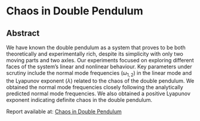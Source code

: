 # Chaos in Double Pendulum

## Abstract

We have known the double pendulum as a system that proves to be both theoretically and experimentally rich, despite its simplicity with only two moving parts and two axles. Our experiments focused on exploring different faces of the system’s linear and nonlinear behaviour. Key parameters under scrutiny include the normal mode frequencies ($\omega_{1,2}$) in the linear mode and the Lyapunov exponent ($\lambda$) related to the chaos of the double pendulum. We obtained the normal mode frequencies closely following the analytically predicted normal mode frequencies. We also obtained a positive Lyapunov exponent indicating definite chaos in the double pendulum.

Report available at: [Chaos in Double Pendulum](openlab_double_pendulum.pdf)

